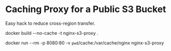 Caching Proxy for a Public S3 Bucket
====================================

Easy hack to reduce cross-region transfer.


docker build --no-cache -t nginx-s3-proxy .

docker run --rm -p 8080:80 -v `pwd`/cache:/var/cache/nginx nginx-s3-proxy


